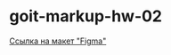 # goit-markup-hw-02
[Ссылка на макет "Figma"](https://www.figma.com/file/1ehrLBauvVFu4mVhxsHzyZ/Web-Studio-(Version-2.1)?node-id=1%3A493)
